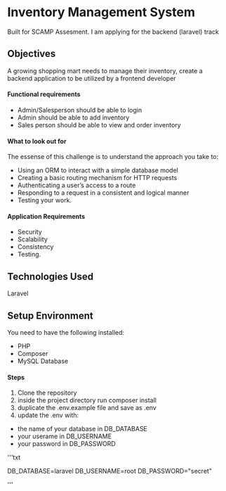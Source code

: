 # Inventory Management System

Built for SCAMP Assesment.
I am applying for the backend (laravel) track

## Objectives

A growing shopping mart needs to manage their inventory, create a backend application to be utilized by a frontend developer

#### Functional requirements

-   Admin/Salesperson should be able to login
-   Admin should be able to add inventory
-   Sales person should be able to view and order inventory

#### What to look out for

The essense of this challenge is to understand the approach you take to:

-   Using an ORM to interact with a simple database model
-   Creating a basic routing mechanism for HTTP requests
-   Authenticating a user’s access to a route
-   Responding to a request in a consistent and logical manner
-   Testing your work.

#### Application Requirements

-   Security
-   Scalability
-   Consistency
-   Testing.

## Technologies Used

Laravel

## Setup Environment

You need to have the following installed:

-   PHP
-   Composer
-   MySQL Database

#### Steps

1. Clone the repository
2. inside the project directory run composer install
3. duplicate the .env.example file and save as .env
4. update the .env with:

-   the name of your database in DB_DATABASE
-   your userame in DB_USERNAME
-   your password in DB_PASSWORD

'''txt

DB_DATABASE=laravel
DB_USERNAME=root
DB_PASSWORD="secret"

'''
